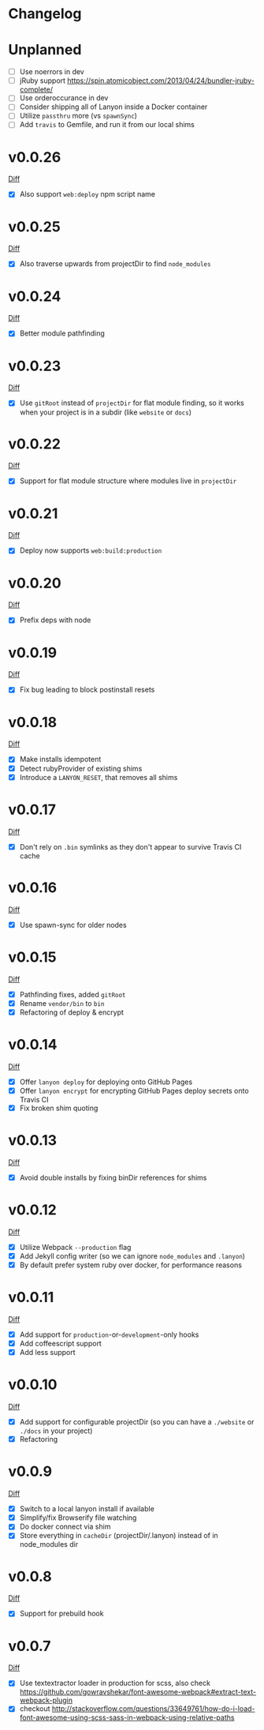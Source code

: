 # Changelog

# Unplanned

- [ ] Use noerrors in dev
- [ ] jRuby support https://spin.atomicobject.com/2013/04/24/bundler-jruby-complete/
- [ ] Use orderoccurance in dev
- [ ] Consider shipping all of Lanyon inside a Docker container
- [ ] Utilize `passthru` more (vs `spawnSync`)
- [ ] Add `travis` to Gemfile, and run it from our local shims

# v0.0.26

[Diff](https://github.com/kvz/lanyon/compare/v0.0.25...v0.0.26)

- [x] Also support `web:deploy` npm script name

# v0.0.25

[Diff](https://github.com/kvz/lanyon/compare/v0.0.24...v0.0.25)

- [x] Also traverse upwards from projectDir to find `node_modules`

# v0.0.24

[Diff](https://github.com/kvz/lanyon/compare/v0.0.23...v0.0.24)

- [x] Better module pathfinding

# v0.0.23

[Diff](https://github.com/kvz/lanyon/compare/v0.0.22...v0.0.23)

- [x] Use `gitRoot` instead of `projectDir` for flat module finding, so it works when your project is in a subdir (like `website` or `docs`)

# v0.0.22

[Diff](https://github.com/kvz/lanyon/compare/v0.0.21...v0.0.22)

- [x] Support for flat module structure where modules live in `projectDir`

# v0.0.21

[Diff](https://github.com/kvz/lanyon/compare/v0.0.20...v0.0.21)

- [x] Deploy now supports `web:build:production`

# v0.0.20

[Diff](https://github.com/kvz/lanyon/compare/v0.0.19...v0.0.20)

- [x] Prefix deps with node

# v0.0.19

[Diff](https://github.com/kvz/lanyon/compare/v0.0.18...v0.0.19)

- [x] Fix bug leading to block postinstall resets

# v0.0.18

[Diff](https://github.com/kvz/lanyon/compare/v0.0.17...v0.0.18)

- [x] Make installs idempotent
- [x] Detect rubyProvider of existing shims
- [x] Introduce a `LANYON_RESET`, that removes all shims

# v0.0.17

[Diff](https://github.com/kvz/lanyon/compare/v0.0.16...v0.0.17)

- [x] Don't rely on `.bin` symlinks as they don't appear to survive Travis CI cache

# v0.0.16

[Diff](https://github.com/kvz/lanyon/compare/v0.0.15...v0.0.16)

- [x] Use spawn-sync for older nodes

# v0.0.15

[Diff](https://github.com/kvz/lanyon/compare/v0.0.14...v0.0.15)

- [x] Pathfinding fixes, added `gitRoot`
- [x] Rename `vendor/bin` to `bin`
- [x] Refactoring of deploy & encrypt

# v0.0.14

[Diff](https://github.com/kvz/lanyon/compare/v0.0.13...v0.0.14)

- [x] Offer `lanyon deploy` for deploying onto GitHub Pages
- [x] Offer `lanyon encrypt` for encrypting GitHub Pages deploy secrets onto Travis CI
- [x] Fix broken shim quoting

# v0.0.13

[Diff](https://github.com/kvz/lanyon/compare/v0.0.12...v0.0.13)

- [x] Avoid double installs by fixing binDir references for shims

# v0.0.12

[Diff](https://github.com/kvz/lanyon/compare/v0.0.11...v0.0.12)

- [x] Utilize Webpack `--production` flag
- [x] Add Jekyll config writer (so we can ignore `node_modules` and `.lanyon`)
- [x] By default prefer system ruby over docker, for performance reasons

# v0.0.11

[Diff](https://github.com/kvz/lanyon/compare/v0.0.10...v0.0.11)

- [x] Add support for `production`-or-`development`-only hooks
- [x] Add coffeescript support
- [x] Add less support

# v0.0.10

[Diff](https://github.com/kvz/lanyon/compare/v0.0.9...v0.0.10)

- [x] Add support for configurable projectDir (so you can have a `./website` or `./docs` in your project)
- [x] Refactoring

# v0.0.9

[Diff](https://github.com/kvz/lanyon/compare/v0.0.8...v0.0.9)

- [x] Switch to a local lanyon install if available
- [x] Simplify/fix Browserify file watching
- [x] Do docker connect via shim
- [x] Store everything in `cacheDir` (projectDir/.lanyon) instead of in node_modules dir

# v0.0.8

[Diff](https://github.com/kvz/lanyon/compare/v0.0.7...v0.0.8)

- [x] Support for prebuild hook

# v0.0.7

[Diff](https://github.com/kvz/lanyon/compare/8d2286d78ea5f0e0ad2b9f021a00158774d31891...v0.0.7)

- [x] Use textextractor loader in production for scss, also check https://github.com/gowravshekar/font-awesome-webpack#extract-text-webpack-plugin
- [x] checkout http://stackoverflow.com/questions/33649761/how-do-i-load-font-awesome-using-scss-sass-in-webpack-using-relative-paths
